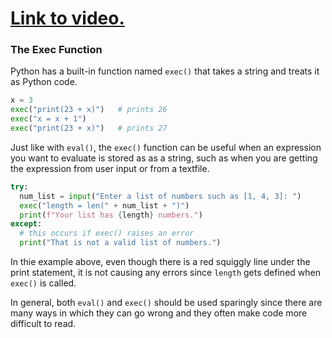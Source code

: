 # [Link to video.](https://www.youtube.com/watch?v=msXrOlpZkCc&list=PLVD25niNi0Bkrelmc-dxdpMzITt5YTBsc&index=9)

### The Exec Function

Python has a built-in function named `exec()` that takes a string and treats it as Python code.

```python
x = 3
exec("print(23 + x)")   # prints 26
exec("x = x + 1")  
exec("print(23 + x)")   # prints 27
```

Just like with `eval()`, the `exec()` function can be useful when an expression you want to evaluate is stored as as a string, such as when you are getting the expression from user input or from a textfile.

```python
try:
  num_list = input("Enter a list of numbers such as [1, 4, 3]: ")
  exec("length = len(" + num_list + ")")
  print(f"Your list has {length} numbers.")
except:
  # this occurs if exec() raises an error
  print("That is not a valid list of numbers.")
```

In thie example above, even though there is a red squiggly line under the print statement, it is not causing any errors since `length` gets defined when `exec()` is called.

In general, both `eval()` and `exec()` should be used sparingly since there are many ways in which they can go wrong and they often make code more difficult to read.
